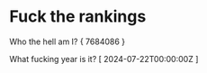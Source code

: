 # Fuck the rankings

Who the hell am I?
{ 7684086 }

What fucking year is it?
[ 2024-07-22T00:00:00Z ]

